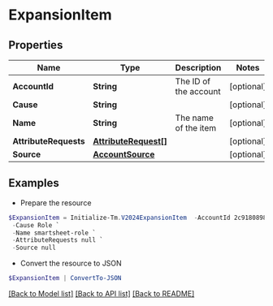 # ExpansionItem
## Properties

Name | Type | Description | Notes
------------ | ------------- | ------------- | -------------
**AccountId** | **String** | The ID of the account | [optional] 
**Cause** | **String** |  | [optional] 
**Name** | **String** | The name of the item | [optional] 
**AttributeRequests** | [**AttributeRequest[]**](AttributeRequest.md) |  | [optional] 
**Source** | [**AccountSource**](AccountSource.md) |  | [optional] 

## Examples

- Prepare the resource
```powershell
$ExpansionItem = Initialize-Tm.V2024ExpansionItem  -AccountId 2c91808981f58ea601821c3e93482e6f `
 -Cause Role `
 -Name smartsheet-role `
 -AttributeRequests null `
 -Source null
```

- Convert the resource to JSON
```powershell
$ExpansionItem | ConvertTo-JSON
```

[[Back to Model list]](../README.md#documentation-for-models) [[Back to API list]](../README.md#documentation-for-api-endpoints) [[Back to README]](../README.md)


